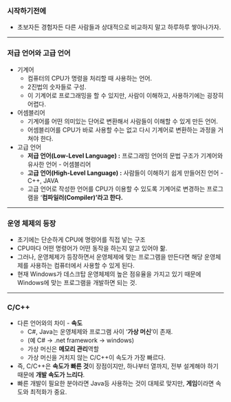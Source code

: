 ### 시작하기전에

- 초보자든 경험자든 다른 사람들과 상대적으로 비교하지 말고 하루하루 쌓아나가자.

---

### 저급 언어와 고급 언어

- 기계어
  - 컴퓨터의 CPU가 명령을 처리할 때 사용하는 언어.
  - 2진법의 숫자들로 구성.
  - 이 기계어로 프로그래밍을 할 수 있지만, 사람이 이해하고, 사용하기에는 굉장히 어렵다.
- 어셈블리어
  - 기계어를 어떤 의미있는 단어로 변환해서 사람들이 이해할 수 있게 만든 언어.
  - 어셈블리어를 CPU가 바로 사용할 수는 없고 다시 기계어로 변환하는 과정을 거쳐야 한다.
- 고급 언어
  - **저급 언어(Low-Level Language) :** 프로그래밍 언어의 문법 구조가 기계어와 유사한 언어 - 어셈블리어
  - **고급 언어(High-Level Language) :** 사람들이 이해하기 쉽게 만들어진 언어 - C++, JAVA
  - 고급 언어로 작성한 언어를 CPU가 이용할 수 있도록 기계어로 변경하는 프로그램을 ‘**컴파일러(Compiler)’라고 한다.**

---

### 운영 체제의 등장

- 초기에는 단순하게 CPU에 명령어를 직접 넣는 구조
- CPU마다 어떤 명령어가 어떤 동작을 하는지 알고 있어야 핢.
- 그러나, 운영체제가 등장하면서 운영체제에 맞는 프로그램을 만든다면 해당 운영체제를 사용하는 컴퓨터에서 사용할 수 있게 된다.
- 현재 Windows가 데스크탑 운영체제의 높은 점유율을 가지고 있기 때문에 Windows에 맞는 프로그램을 개발하면 되는 것.

---

### C/C++

- 다른 언어와의 차이 - **속도**
  - C#, Java는 운영체제와 프로그램 사이 ‘**가상 머신**’이 존재.
  - (예 C# → .net framework → windows)
  - 가상 머신은 **메모리 관리**역할
  - 가상 머신을 거치지 않는 C/C++이 속도가 가장 빠르다.
- 즉, C/C++은 **속도가 빠른 것**이 장점이지만, 하나부터 열까지, 전부 설계해야 하기 때문에 **개발 속도가 느리다**.
- 빠른 개발이 필요한 분야라면 Java등 사용하는 것이 대체로 맞지만, **게임**이라면 속도와 최적화가 중요.
